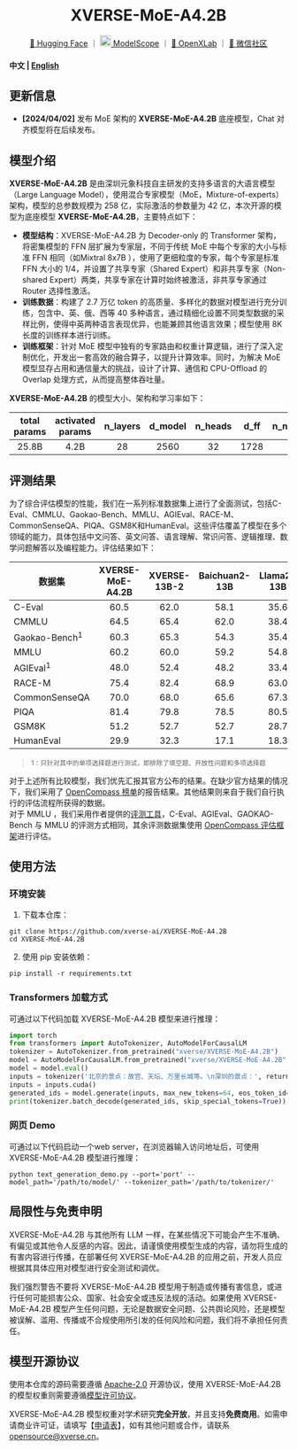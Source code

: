 <div align="center">
<h1>
  XVERSE-MoE-A4.2B
</h1>
</div>

<p align="center">
        <a href="https://huggingface.co/xverse">🤗 Hugging Face</a>&nbsp｜
        <a href="https://modelscope.cn/organization/xverse" rel="nofollow"><img src="resources/modelscope.png" width="20px" style="max-width: 100%;"> ModelScope</a>&nbsp｜
        <a href="https://openxlab.org.cn/models/hot/XVERSE">🧰 OpenXLab</a>&nbsp｜
        <a href="resources/wechat.png">💬 微信社区</a>
</p>

<h4 align="left">
    <p>
        <b>中文</b> |
        <a href="README_EN.md">English</a>
    <p>
</h4>

## 更新信息
- **[2024/04/02]** 发布 MoE 架构的 **XVERSE-MoE-A4.2B** 底座模型，Chat 对齐模型将在后续发布。

## 模型介绍

**XVERSE-MoE-A4.2B** 是由深圳元象科技自主研发的支持多语言的大语言模型（Large Language Model），使用混合专家模型（MoE，Mixture-of-experts）架构，模型的总参数规模为 258 亿，实际激活的参数量为 42 亿，本次开源的模型为底座模型 **XVERSE-MoE-A4.2B**，主要特点如下：

- **模型结构**：XVERSE-MoE-A4.2B 为 Decoder-only 的 Transformer 架构，将密集模型的 FFN 层扩展为专家层，不同于传统 MoE 中每个专家的大小与标准 FFN 相同（如Mixtral 8x7B ），使用了更细粒度的专家，每个专家是标准 FFN 大小的 1/4，并设置了共享专家（Shared Expert）和非共享专家（Non-shared Expert）两类，共享专家在计算时始终被激活，非共享专家通过 Router 选择性激活。
- **训练数据**：构建了 2.7 万亿 token 的高质量、多样化的数据对模型进行充分训练，包含中、英、俄、西等 40 多种语言，通过精细化设置不同类型数据的采样比例，使得中英两种语言表现优异，也能兼顾其他语言效果；模型使用 8K 长度的训练样本进行训练。
- **训练框架**：针对 MoE 模型中独有的专家路由和权重计算逻辑，进行了深入定制优化，开发出一套高效的融合算子，以提升计算效率。同时，为解决 MoE 模型显存占用和通信量大的挑战，设计了计算、通信和 CPU-Offload 的 Overlap 处理方式，从而提高整体吞吐量。

**XVERSE-MoE-A4.2B** 的模型大小、架构和学习率如下：

| total params | activated params | n_layers | d_model | n_heads | d_ff | n_non_shared_experts | n_shared_experts | top_k |   lr   |
| :----------: | :--------------: | :------: | :-----: | :-----: | :--: | :------------------: | :--------------: | :---: | :----: |
|    25.8B     |       4.2B       |    28    |  2560   |   32    | 1728 |          64          |        2         |   6   | 3.5e−4 |

## 评测结果

为了综合评估模型的性能，我们在一系列标准数据集上进行了全面测试，包括C-Eval、CMMLU、Gaokao-Bench、MMLU、AGIEval、RACE-M、CommonSenseQA、PIQA、GSM8K和HumanEval。这些评估覆盖了模型在多个领域的能力，具体包括中文问答、英文问答、语言理解、常识问答、逻辑推理、数学问题解答以及编程能力。评估结果如下：

| 数据集                   | XVERSE-MoE-A4.2B | XVERSE-13B-2 | Baichuan2-13B | Llama2-13B | Llama1-65B | XVERSE-7B | DeepSeek-7B | Mistral-7B | Gemma-7B | DeepSeek-MoE-16B |
| ------------------------ | :--------------: | :----------: | :-----------: | :--------: | :--------: | :-------: | :---------: | :--------: | :------: | :--------------: |
| C-Eval                   |       60.5       |     62.0     |     58.1      |    35.6    |    38.8    |   57.1    |    45.0     |    45.1    |   50.0   |       40.6       |
| CMMLU                    |       64.5       |     65.4     |     62.0      |    38.4    |    40.6    |   61.3    |    47.2     |    44.9    |   50.5   |       42.5       |
| Gaokao-Bench<sup>1</sup> |       60.3       |     65.3     |     54.3      |    35.4    |    38.9    |   61.7    |    35.4     |    40.2    |   42.3   |       29.1       |
| MMLU                     |       60.2       |     60.0     |     59.2      |    54.8    |    63.4    |   56.6    |    48.2     |    62.5    |   64.3   |        45        |
| AGIEval<sup>1</sup>      |       48.0       |     52.4     |     48.2      |    33.4    |    42.4    |   46.9    |    26.4     |    41.2    |   41.7   |       31.7       |
| RACE-M                   |       75.4       |     82.4     |     68.9      |    63.0    |    67.9    |   79.0    |    63.2     |    67.5    |   80.2   |       61.9       |
| CommonSenseQA            |       70.0       |     68.0     |     65.6      |    67.3    |    74.0    |   64.1    |    56.4     |    68.8    |   74.0   |       54.8       |
| PIQA                     |       81.4       |     79.8     |     78.5      |    80.5    |    82.8    |   76.7    |    79.2     |    82.2    |   81.2   |       80.2       |
| GSM8K                    |       51.2       |     52.7     |     52.7      |    28.7    |    50.9    |   19.3    |    17.4     |    35.4    |   46.4   |       18.8       |
| HumanEval                |       29.9       |     32.3     |     17.1      |    18.3    |    23.7    |   10.4    |    26.2     |    26.2    |   32.3   |       26.8       |

> <sup>1：只针对其中的单项选择题进行测试，即排除了填空题、开放性问题和多项选择题</sup>   

对于上述所有比较模型，我们优先汇报其官方公布的结果。在缺少官方结果的情况下，我们采用了 [OpenCompass 榜单](https://opencompass.org.cn/leaderboard-llm)的报告结果。其他结果则来自于我们自行执行的评估流程所获得的数据。   
对于 MMLU ，我们采用作者提供的[评测工具](https://github.com/hendrycks/test)，C-Eval、AGIEval、GAOKAO-Bench 与 MMLU 的评测方式相同，其余评测数据集使用 [OpenCompass 评估框架](https://github.com/open-compass/OpenCompass/)进行评估。

## 使用方法

### 环境安装

1. 下载本仓库：

```shell
git clone https://github.com/xverse-ai/XVERSE-MoE-A4.2B
cd XVERSE-MoE-A4.2B
```

2. 使用 pip 安装依赖：

```shell
pip install -r requirements.txt
```
### Transformers 加载方式

可通过以下代码加载 XVERSE-MoE-A4.2B 模型来进行推理：

```python
import torch
from transformers import AutoTokenizer, AutoModelForCausalLM
tokenizer = AutoTokenizer.from_pretrained("xverse/XVERSE-MoE-A4.2B")
model = AutoModelForCausalLM.from_pretrained("xverse/XVERSE-MoE-A4.2B", trust_remote_code=True, torch_dtype=torch.bfloat16, device_map='auto')
model = model.eval()
inputs = tokenizer('北京的景点：故宫、天坛、万里长城等。\n深圳的景点：', return_tensors='pt').input_ids
inputs = inputs.cuda()
generated_ids = model.generate(inputs, max_new_tokens=64, eos_token_id=tokenizer.eos_token_id, repetition_penalty=1.1)
print(tokenizer.batch_decode(generated_ids, skip_special_tokens=True))
```

### 网页 Demo

可通过以下代码启动一个web server，在浏览器输入访问地址后，可使用 XVERSE-MoE-A4.2B 模型进行推理：

```shell
python text_generation_demo.py --port='port' --model_path='/path/to/model/' --tokenizer_path='/path/to/tokenizer/'
```

## 局限性与免责申明

XVERSE-MoE-A4.2B 与其他所有 LLM 一样，在某些情况下可能会产生不准确、有偏见或其他令人反感的内容。因此，请谨慎使用模型生成的内容，请勿将生成的有害内容进行传播，在部署任何 XVERSE-MoE-A4.2B 的应用之前，开发人员应根据其具体应用对模型进行安全测试和调优。

我们强烈警告不要将 XVERSE-MoE-A4.2B 模型用于制造或传播有害信息，或进行任何可能损害公众、国家、社会安全或违反法规的活动。如果使用 XVERSE-MoE-A4.2B 模型产生任何问题，无论是数据安全问题、公共舆论风险，还是模型被误解、滥用、传播或不合规使用所引发的任何风险和问题，我们将不承担任何责任。

## 模型开源协议

使用本仓库的源码需要遵循 [Apache-2.0](LICENSE) 开源协议，使用 XVERSE-MoE-A4.2B 的模型权重则需要遵循[模型许可协议](MODEL_LICENSE.pdf)。

XVERSE-MoE-A4.2B 模型权重对学术研究**完全开放**，并且支持**免费商用**。如需申请商业许可证，请填写【[申请表](https://chat.xverse.cn/home/business.html)】，如有其他问题或合作，请联系 <opensource@xverse.cn>。

